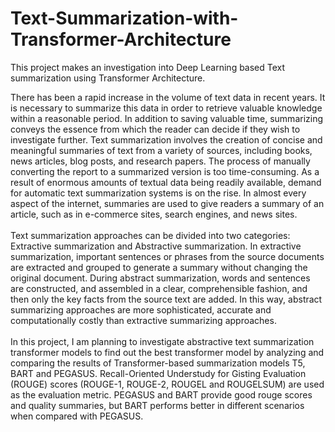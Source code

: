 # Text-Summarization-with-Transformer-Architecture
This project makes an investigation into Deep Learning based Text summarization using Transformer Architecture. 


There has been a rapid increase in the volume of text data in recent years. It is necessary to summarize this data in order to retrieve valuable knowledge within a reasonable period. In addition to saving valuable time, summarizing conveys the essence from which the reader can decide if they wish to investigate further. Text summarization involves the creation of concise and meaningful summaries of text from a variety of sources, including books, news articles, blog posts, and research papers. The process of manually converting the report to a summarized version is too time-consuming. As a result of enormous amounts of textual data being readily available, demand for automatic text summarization systems is on the rise. In almost every aspect of the internet, summaries are used to give readers a summary of an article, such as in e-commerce sites, search engines, and news sites. <br><br>
Text summarization approaches can be divided into two categories: Extractive summarization and Abstractive summarization. In extractive summarization, important sentences or phrases from the source documents are extracted and grouped to generate a summary without changing the original document. During abstract summarization, words and sentences are constructed, and assembled in a clear, comprehensible fashion, and then only the key facts from the source text are added. In this way, abstract summarizing approaches are more sophisticated, accurate and computationally costly than extractive summarizing approaches.<br><br>
In this project, I am planning to investigate abstractive text summarization transformer models to find out the best transformer model by analyzing and comparing the results of Transformer-based summarization models T5, BART and PEGASUS. Recall-Oriented Understudy for Gisting Evaluation (ROUGE) scores (ROUGE-1, ROUGE-2, ROUGEL and ROUGELSUM) are used as the evaluation metric. PEGASUS and BART provide good rouge scores and quality summaries, but BART performs better in different scenarios when compared with PEGASUS.

